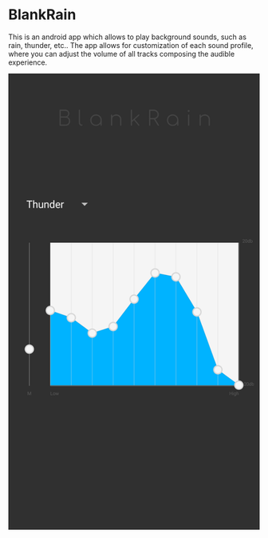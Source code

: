 # BlankRain

This is an android app which allows to play background sounds, such as rain, thunder, etc.. The app allows for customization of each sound profile, where you can adjust the volume of all tracks composing the audible experience.

![Screenshot](/app/src/main/res/drawable/screenshot.png.png)
